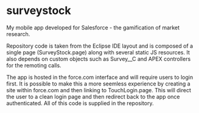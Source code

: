 surveystock
===========

My mobile app developed for Salesforce - the gamification of market research.

Repository code is taken from the Eclipse IDE layout and is composed of a single page (SurveyStock.page) along with several static JS resources. It also depends on custom objects such as Survey__C and APEX controllers for the remoting calls.

The app is hosted in the force.com interface and will require users to login first. It is possible to make this a more seemless experience by creating a site within force.com and then linking to TouchLogin.page. This will direct the user to a clean login page and then redirect back to the app once authenticated. All of this code is supplied in the repository.